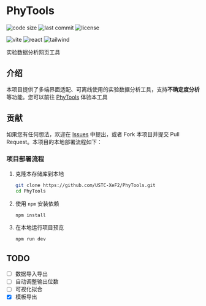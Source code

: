 # PhyTools

![code size](https://img.shields.io/github/languages/code-size/USTC-XeF2/PhyTools)
![last commit](https://img.shields.io/github/last-commit/USTC-XeF2/PhyTools)
![license](https://img.shields.io/github/license/USTC-XeF2/PhyTools)

![vite](https://img.shields.io/badge/vite-v6.3.4-646CFF)
![react](https://img.shields.io/badge/react-v19.1.0-blue)
![tailwind](https://img.shields.io/badge/tailwind-v4.1.5-deepskyblue)

实验数据分析网页工具

## 介绍
本项目提供了多端界面适配、可离线使用的实验数据分析工具，支持**不确定度分析**等功能。您可以前往 [PhyTools](https://phytools.xef2.top) 体验本工具

## 贡献
如果您有任何想法，欢迎在 [Issues](https://github.com/USTC-XeF2/PhyTools/issues) 中提出，或者 Fork 本项目并提交 Pull Request。本项目的本地部署流程如下：

### 项目部署流程
1. 克隆本存储库到本地
    ```bash
    git clone https://github.com/USTC-XeF2/PhyTools.git
    cd PhyTools
    ```

2. 使用 `npm` 安装依赖
    ```bash
    npm install
    ```

3. 在本地运行项目预览
    ```bash
    npm run dev
    ```

## TODO
- [ ] 数据导入导出
- [ ] 自动调整输出位数
- [ ] 可视化拟合
- [x] 模板导出

